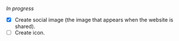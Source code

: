 *In progress*

- [X] Create social image (the image that appears when the website is shared). 
- [ ] Create icon. 
